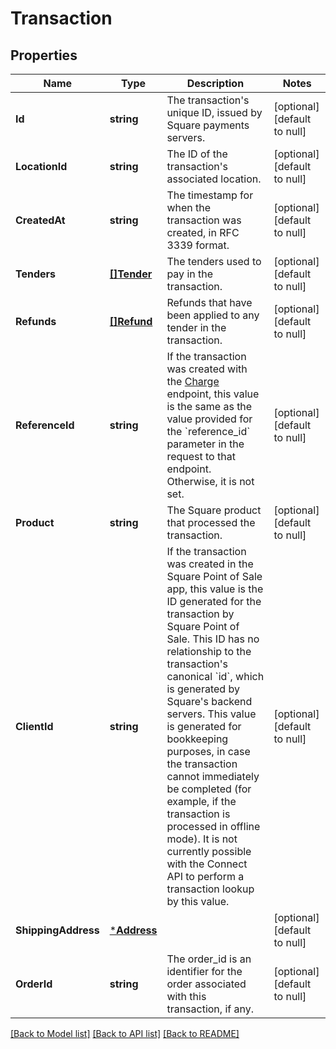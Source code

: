# Transaction

## Properties
Name | Type | Description | Notes
------------ | ------------- | ------------- | -------------
**Id** | **string** | The transaction&#x27;s unique ID, issued by Square payments servers. | [optional] [default to null]
**LocationId** | **string** | The ID of the transaction&#x27;s associated location. | [optional] [default to null]
**CreatedAt** | **string** | The timestamp for when the transaction was created, in RFC 3339 format. | [optional] [default to null]
**Tenders** | [**[]Tender**](Tender.md) | The tenders used to pay in the transaction. | [optional] [default to null]
**Refunds** | [**[]Refund**](Refund.md) | Refunds that have been applied to any tender in the transaction. | [optional] [default to null]
**ReferenceId** | **string** | If the transaction was created with the [Charge](https://developer.squareup.com/reference/square_2024-07-17/transactions-api/charge) endpoint, this value is the same as the value provided for the &#x60;reference_id&#x60; parameter in the request to that endpoint. Otherwise, it is not set. | [optional] [default to null]
**Product** | **string** | The Square product that processed the transaction. | [optional] [default to null]
**ClientId** | **string** | If the transaction was created in the Square Point of Sale app, this value is the ID generated for the transaction by Square Point of Sale.  This ID has no relationship to the transaction&#x27;s canonical &#x60;id&#x60;, which is generated by Square&#x27;s backend servers. This value is generated for bookkeeping purposes, in case the transaction cannot immediately be completed (for example, if the transaction is processed in offline mode).  It is not currently possible with the Connect API to perform a transaction lookup by this value. | [optional] [default to null]
**ShippingAddress** | [***Address**](Address.md) |  | [optional] [default to null]
**OrderId** | **string** | The order_id is an identifier for the order associated with this transaction, if any. | [optional] [default to null]

[[Back to Model list]](../README.md#documentation-for-models) [[Back to API list]](../README.md#documentation-for-api-endpoints) [[Back to README]](../README.md)

